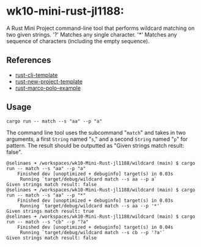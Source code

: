 # wk10-mini-rust-jl1188:
A Rust Mini Project command-line tool that performs wildcard matching on two given strings. 
'?' Matches any single character.
'*' Matches any sequence of characters (including the empty sequence). 

## References

* [rust-cli-template](https://github.com/kbknapp/rust-cli-template)
* [rust-new-project-template](https://github.com/noahgift/rust-new-project-template)
* [rust-marco-polo-example](https://github.com/noahgift/rust-mlops-template/tree/main/MarcoPolo)

## Usage
<code>cargo run -- match --s "aa" --p "a"</code>
 
 The command line tool uses the subcommand "<code>match</code>" and takes in two arguments, a first <code>String</code> named "<code>s</code>," and a second <code>String</code> named "<code>p</code>" for pattern. The result should be outputted as "Given strings match result: false". 


```
@selinaes ➜ /workspaces/wk10-Mini-Rust-jl1188/wildcard (main) $ cargo run -- match --s "aa" --p "a"
    Finished dev [unoptimized + debuginfo] target(s) in 0.03s
     Running `target/debug/wildcard match --s aa --p a`
Given strings match result: false
@selinaes ➜ /workspaces/wk10-Mini-Rust-jl1188/wildcard (main) $ cargo run -- match --s "aa" --p "*"
    Finished dev [unoptimized + debuginfo] target(s) in 0.03s
     Running `target/debug/wildcard match --s aa --p '*'`
Given strings match result: true
@selinaes ➜ /workspaces/wk10-Mini-Rust-jl1188/wildcard (main) $ cargo run -- match --s "cb" --p "?a"
    Finished dev [unoptimized + debuginfo] target(s) in 0.04s
     Running `target/debug/wildcard match --s cb --p '?a'`
Given strings match result: false
```